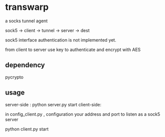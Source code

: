 transwarp
=========

a socks tunnel agent

sock5 -> client -> tunnel -> server -> dest

sock5 interface authentication is not implemented yet.

from client to server use key to authenticate and encrypt with AES

dependency
-----------
pycrypto

usage
-----------
server-side :   python server.py start 
client-side:  

in config_client.py , configuration your address and port to listen as a sock5 server

python client.py start
